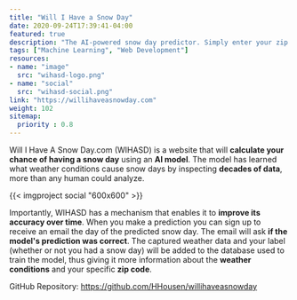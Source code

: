 ```yaml
---
title: "Will I Have a Snow Day"
date: 2020-09-24T17:39:41-04:00
featured: true
description: "The AI-powered snow day predictor. Simply enter your zip code and an advanced AI will calculate your chance of having a snow day for the next few days."
tags: ["Machine Learning", "Web Development"]
resources:
- name: "image"
  src: "wihasd-logo.png"
- name: "social"
  src: "wihasd-social.png"
link: "https://willihaveasnowday.com"
weight: 102
sitemap:
  priority : 0.8
---
```


Will I Have A Snow Day.com (WIHASD) is a website that will **calculate your chance of having a snow day** using an **AI model**. The model has learned what weather conditions cause snow days by inspecting **decades of data**, more than any human could analyze.

{{< imgproject social "600x600" >}}

Importantly, WIHASD has a mechanism that enables it to **improve its accuracy over time**. When you make a prediction you can sign up to receive an email the day of the predicted snow day. The email will ask **if the model's prediction was correct**. The captured weather data and your label (whether or not you had a snow day) will be added to the database used to train the model, thus giving it more information about the **weather conditions** and your specific **zip code**.

GitHub Repository: <https://github.com/HHousen/willihaveasnowday>
